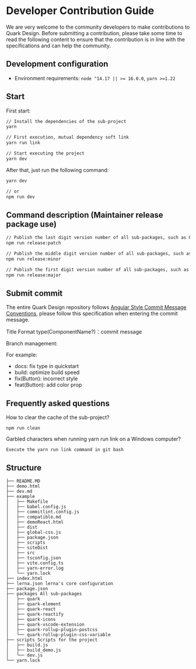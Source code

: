 # Developer Contribution Guide

We are very welcome to the community developers to make contributions to Quark Design. Before submitting a contribution, please take some time to read the following content to ensure that the contribution is in line with the specifications and can help the community.

## Development configuration

- Environment requirements: `node ^14.17 || >= 16.0.0`, `yarn >=1.22`

## Start

First start:

```bash
// Install the dependencies of the sub-project
yarn

// First execution, mutual dependency soft link
yarn run link

// Start executing the project
yarn dev
```

After that, just run the following command:

```bash
yarn dev

// or
npm run dev
```

## Command description (Maintainer release package use)

```bash
// Publish the last digit version number of all sub-packages, such as 0.0.1 -> 0.0.2,
npm run release:patch

// Publish the middle digit version number of all sub-packages, such as 0.0.1 -> 0.1.0,
npm run release:minor

// Publish the first digit version number of all sub-packages, such as 0.0.1 -> 1.0.0,
npm run release:major
```

## Submit commit

The entire Quark Design repository follows [Angular Style Commit Message Conventions](https://gist.github.com/stephenparish/9941e89d80e2bc58a153), please follow this specification when entering the commit message.

Title Format
type(ComponentName?)：commit message

Branch management:

For example:

- docs: fix type in quickstart
- build: optimize build speed
- fix(Button): incorrect style
- feat(Button): add color prop

## Frequently asked questions

How to clear the cache of the sub-project?

```
npm run clean
```

Garbled characters when running yarn run link on a Windows computer?

```
Execute the yarn run link command in git bash
```

## Structure

```
├── README.MD
├── demo.html
├── dev.md
├── example
│   ├── Makefile
│   ├── babel.config.js
│   ├── commitlint.config.js
│   ├── compatible.md
│   ├── demoReact.html
│   ├── dist
│   ├── global-css.js
│   ├── package.json
│   ├── scripts
│   ├── siteDist
│   ├── src
│   ├── tsconfig.json
│   ├── vite.config.ts
│   ├── yarn-error.log
│   └── yarn.lock
├── index.html
├── lerna.json lerna's core configuration
├── package.json
├── packages All sub-packages
│   ├── quark
│   ├── quark-element
│   ├── quark-react
│   ├── quark-reactify
│   ├── quark-icons
│   ├── quark-vscode-extension
│   ├── quark-rollup-plugin-postcss
│   └── quark-rollup-plugin-css-variable
├── scripts Scripts for the project
│   ├── build.js
│   ├── build_demo.js
│   └── dev.js
└── yarn.lock
```
